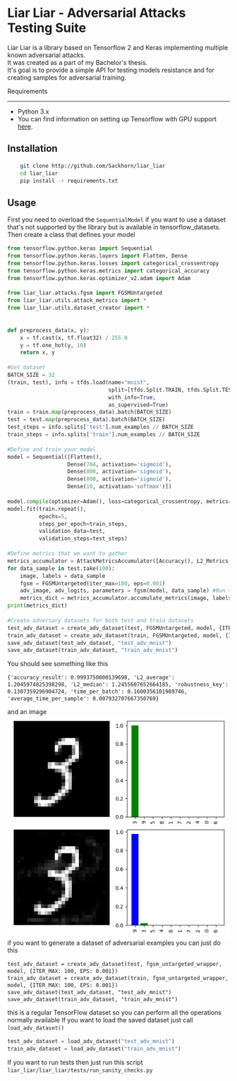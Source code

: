 Liar Liar - Adversarial Attacks Testing Suite
=============================================
Liar Liar is a library based on Tensorflow 2 and Keras implementing multiple known adversarial attacks.\
It was created as a part of my Bachelor's thesis.\
It's goal is to provide a simple API for testing models resistance and for creating samples for adversarial training.

Requirements
______________
- Python 3.x
- You can find information on setting up Tensorflow with GPU support [here](https://www.tensorflow.org/install/gpu).

Installation
-------------
```bash
    git clone http://github.com/Sackhorn/liar_liar
    cd liar_liar
    pip install -r requirements.txt
```

Usage
------------------

First you need to overload the `SequentialModel` if you want to use
a dataset that's not supported by the library but is available in tensorflow_datasets.
Then create a class that defines your model
```python
from tensorflow.python.keras import Sequential
from tensorflow.python.keras.layers import Flatten, Dense
from tensorflow.python.keras.losses import categorical_crossentropy
from tensorflow.python.keras.metrics import categorical_accuracy
from tensorflow.python.keras.optimizer_v2.adam import Adam

from liar_liar.attacks.fgsm import FGSMUntargeted
from liar_liar.utils.attack_metrics import *
from liar_liar.utils.dataset_creator import *


def preprocess_data(x, y):
    x = tf.cast(x, tf.float32) / 255.0
    y = tf.one_hot(y, 10)
    return x, y

#Get dataset
BATCH_SIZE = 32
(train, test), info = tfds.load(name="mnist",
                                split=[tfds.Split.TRAIN, tfds.Split.TEST],
                                with_info=True,
                                as_supervised=True)
train = train.map(preprocess_data).batch(BATCH_SIZE)
test = test.map(preprocess_data).batch(BATCH_SIZE)
test_steps = info.splits['test'].num_examples // BATCH_SIZE
train_steps = info.splits['train'].num_examples // BATCH_SIZE

#Define and train your model
model = Sequential([Flatten(),
                   Dense(784, activation='sigmoid'),
                   Dense(800, activation='sigmoid'),
                   Dense(800, activation='sigmoid'),
                   Dense(10, activation='softmax')])

model.compile(optimizer=Adam(), loss=categorical_crossentropy, metrics=[categorical_accuracy])
model.fit(train.repeat(),
          epochs=5,
          steps_per_epoch=train_steps,
          validation_data=test,
          validation_steps=test_steps)

#Define metrics that we want to gather
metrics_accumulator = AttackMetricsAccumulator([Accuracy(), L2_Metrics(), Robustness(), Timing()])
for data_sample in test.take(100):
    image, labels = data_sample
    fgsm = FGSMUntargeted(iter_max=100, eps=0.001)
    adv_image, adv_logits, parameters = fgsm(model, data_sample) #Run the attack
    metrics_dict = metrics_accumulator.accumulate_metrics(image, labels, adv_image, adv_logits, BATCH_SIZE)
print(metrics_dict)

#Create adversary datasets for both test and train datasets
test_adv_dataset = create_adv_dataset(test, FGSMUntargeted, model, {ITER_MAX: 100, EPS: 0.001})
train_adv_dataset = create_adv_dataset(train, FGSMUntargeted, model, {ITER_MAX: 100, EPS: 0.001})
save_adv_dataset(test_adv_dataset, "test_adv_mnist")
save_adv_dataset(train_adv_dataset, "train_adv_mnist")

```
You should see something like this
```
{'accuracy_result': 0.9993750000139698, 'L2_average': 1.2045974825398298, 'L2_median': 1.2455607652664185, 'robustness_key': 0.1307359296904724, 'time_per_batch': 0.1600356101989746, 'average_time_per_sample': 0.007932707667350769}
```
and an image
![comparing adversarial example and an original](https://github.com/Sackhorn/liar_liar/blob/master/readme_figure.png?raw=true)
if you want to generate a dataset of adversarial examples you can just do this
```
test_adv_dataset = create_adv_dataset(test, fgsm_untargeted_wrapper, model, {ITER_MAX: 100, EPS: 0.001})
train_adv_dataset = create_adv_dataset(train, fgsm_untargeted_wrapper, model, {ITER_MAX: 100, EPS: 0.001})
save_adv_dataset(test_adv_dataset, "test_adv_mnist")
save_adv_dataset(train_adv_dataset, "train_adv_mnist")
```
this is a regular TensorFlow dataset so you can perform all the operations normally available
If you want to load the saved dataset just call ```load_adv_dataset()```
```python
test_adv_dataset = load_adv_dataset("test_adv_mnist")
train_adv_dataset = load_adv_dataset("train_adv_mnist")
```
If you want to run tests then just run this script
```liar_liar/liar_liar/tests/run_sanity_checks.py```
